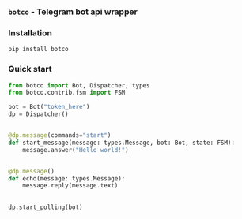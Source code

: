 ### `botco` - Telegram bot api wrapper
### Installation
```
pip install botco
```

### Quick start
```python
from botco import Bot, Dispatcher, types
from botco.contrib.fsm import FSM

bot = Bot("token_here")
dp = Dispatcher()


@dp.message(commands="start")
def start_message(message: types.Message, bot: Bot, state: FSM):
    message.answer("Hello world!")


@dp.message()
def echo(message: types.Message):
    message.reply(message.text)
    

dp.start_polling(bot)
```
